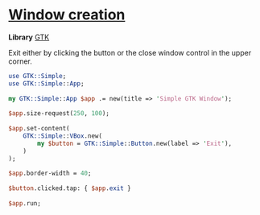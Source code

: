 [1]: https://rosettacode.org/wiki/Window_creation

# [Window creation][1]

**Library** [GTK](https://github.com/perl6/gtk-simple)



Exit either by clicking the button or the close window control in the upper corner.

```perl
use GTK::Simple;
use GTK::Simple::App;
 
my GTK::Simple::App $app .= new(title => 'Simple GTK Window');
 
$app.size-request(250, 100);
 
$app.set-content(
    GTK::Simple::VBox.new(
        my $button = GTK::Simple::Button.new(label => 'Exit'),
    )
);
 
$app.border-width = 40;
 
$button.clicked.tap: { $app.exit }
 
$app.run;
```